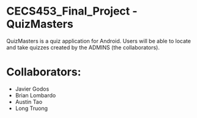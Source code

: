 # CECS453_Final_Project - QuizMasters

QuizMasters is a quiz application for Android. Users will be able to locate and take quizzes created by the ADMINS (the collaborators).

# Collaborators:
- Javier Godos
- Brian Lombardo
- Austin Tao
- Long Truong
